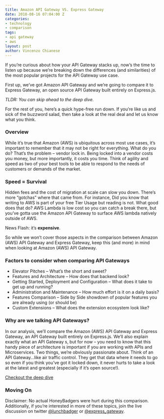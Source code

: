 ```yaml
---
title: Amazon API Gateway VS. Express Gateway
date: 2018-08-16 07:04:00 Z
categories:
- technology
- comparison
tags:
- api gateway
- aws
layout: post
author: Vincenzo Chianese
---
```


If you’re curious about how your API Gateway stacks up, now’s the time to listen up because we’re breaking down the differences (and similarities) of the most popular projects for the API Gateway use case.

<!-- excerpt -->

First up, we’ve got Amazon API Gateway and we’re going to compare it to Express Gateway, an open source API Gateway built entirely on Express.js.

_TLDR: You can skip ahead to the deep dive._


For the rest of you, here’s a quick hype-free run down. If you’re like us and sick of the buzzword salad, then take a look at the real deal and let us know what you think.

### Overview

While it’s true that Amazon (AWS) is ubiquitous across most use cases, it’s important to remember that it may not be right for everything. What do you do? That’s the problem – vendor lock in. Being locked into a vendor costs you money, but more importantly, it costs you time. Think of agility and speed as two of your best tools to be able to respond to the needs of customers or demands of the market.

### Speed = Survival

Hidden fees and the cost of migration at scale can slow you down. There’s more “gotchas” where that came from. For instance,  Did you know that writing to AWS is part of your free Tier Usage but reading is not. What good does that do? AWS Lambda is low cost so you can catch a break there, but you’ve gotta use the Amazon API Gateway to surface AWS lambda natively outside of AWS.

News Flash: it’s **expensive**.

So while we won’t cover those aspects in the comparison between Amazon (AWS) API Gateway and Express Gateway, keep this (and more) in mind when looking at Amazon (AWS) API Gateway.

### Factors to consider when comparing API Gateways

- Elevator Pitches – What’s the short and sweet?
- Features and Architecture – How does that backend look?
- Getting Started, Deployment and Configuration – What does it take to get up and running?
- Administration and Maintenance – How much effort is it on a daily basis?
- Features Comparison – Side by Side showdown of popular features you are already using (or should be)
- Custom Extensions – What does the extension ecosystem look like?

### Why are we talking API Gateways?

In our analysis, we’ll compare the Amazon (AWS) API Gateway and Express Gateway, an API Gateway built entirely on Express.js. We’ll also explain exactly what an API Gateway s, but for now – you need to know that this handy piece of architecture is important if you are working with APIs and Microservices. Two things, we’re obviously passionate about. Think of an API Gateway…like air traffic control. They get that data where it needs to go so even if you think you’ve got it locked down, it never hurts to take a look at the latest and greatest (especially if it’s open source!).

[Checkout the deep dive][deep_dive]

### Moving On

Disclaimer: No actual HoneyBadgers were hurt during this comparison. Additionally, if you’re interested in more of these topics, join the live discussion on twitter [@lunchbadger](https://twitter.com/lunchbadger) or [@express_gateway](https://twitter.com/express_gateway).

[deep_dive]: https://www.google.it
